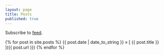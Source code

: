 ```yaml
---
layout: page
title: Posts
published: true
---
```


<!-- <h3>Archive</h3> -->

Subscribe to [feed](../atom.xml).

{% for post in site.posts %}
  {{ post.date | date_to_string }} &raquo; [ {{ post.title }} ]({{ post.url }})
{% endfor %}
